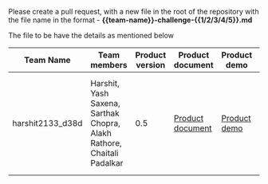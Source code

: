Please create a pull request, with a new file in the root of the repository with the file name in the format - **{{team-name}}-challenge-{{1/2/3/4/5}}.md**

The file to be have the details as mentioned below

| Team Name | Team members | Product version | Product document | Product demo | User guide | Source code | Developer guide |
| ----- | ----- | ----- | ----- | ----- | ----- | ----- | ----- |
| harshit2133_d38d | Harshit, Yash Saxena, Sarthak Chopra, Alakh Rathore, Chaitali Padalkar | 0.5 | [Product document](https://drive.google.com/drive/folders/1UP5xngNI4sBLv_sLC_AyQTqKHrlH3O3k?usp=sharing) | [Product demo](https://drive.google.com/drive/folders/1UP5xngNI4sBLv_sLC_AyQTqKHrlH3O3k?usp=sharing) | [User guide](https://github.com/harshit-070/telegram_repo/blob/master/userGuide.Md) | [Source code](https://github.com/harshit-070/telegram_repo) [Fast_API](https://github.com/harshit-070/sat_model) [Slow Learner](https://github.com/harshit-070/sat_learner) | [Developer guide Telegram bot](https://github.com/harshit-070/telegram_repo/blob/master/ReadMe.Md) [Developer guide fastApi](https://github.com/harshit-070/sat_model/blob/master/ReadMe.md) [Developer guid slow learner](https://github.com/harshit-070/sat_learner/blob/main/README.md) |
